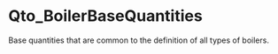 # Qto_BoilerBaseQuantities

Base quantities that are common to the definition of all types of boilers.
